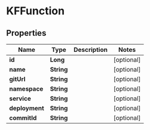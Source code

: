
# KFFunction

## Properties
Name | Type | Description | Notes
------------ | ------------- | ------------- | -------------
**id** | **Long** |  |  [optional]
**name** | **String** |  |  [optional]
**gitUrl** | **String** |  |  [optional]
**namespace** | **String** |  |  [optional]
**service** | **String** |  |  [optional]
**deployment** | **String** |  |  [optional]
**commitId** | **String** |  |  [optional]



